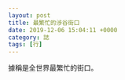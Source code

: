 ```yaml
---
layout: post
title: 最繁忙的涉谷街口
date: 2019-12-06 15:04:11 +0000
category: 誌
tags: [行]
---
```



<!--more-->

據稱是全世界最繁忙的街口。
